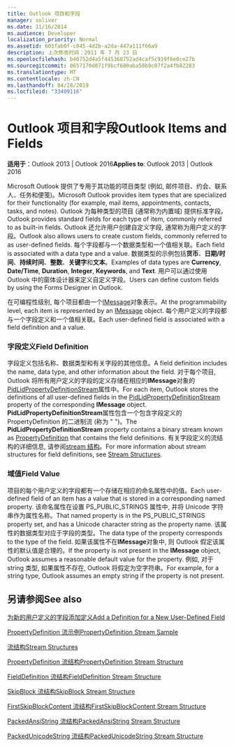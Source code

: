 ```yaml
---
title: Outlook 项目和字段
manager: soliver
ms.date: 11/16/2014
ms.audience: Developer
localization_priority: Normal
ms.assetid: 605fab0f-c045-4d2b-a2da-447a111f66a9
description: 上次修改时间：2011 年 7 月 23 日
ms.openlocfilehash: b40752d4a5f445368752ad4caf5c919f6e0ce27b
ms.sourcegitcommit: 8657170d071f9bcf680aba50b9c07f2a4fb82283
ms.translationtype: MT
ms.contentlocale: zh-CN
ms.lasthandoff: 04/28/2019
ms.locfileid: "33409116"
---
```

# <a name="outlook-items-and-fields"></a><span data-ttu-id="222f0-103">Outlook 项目和字段</span><span class="sxs-lookup"><span data-stu-id="222f0-103">Outlook Items and Fields</span></span>

  
  
<span data-ttu-id="222f0-104">**适用于**：Outlook 2013 | Outlook 2016</span><span class="sxs-lookup"><span data-stu-id="222f0-104">**Applies to**: Outlook 2013 | Outlook 2016</span></span> 
  
<span data-ttu-id="222f0-105">Microsoft Outlook 提供了专用于其功能的项目类型 (例如, 邮件项目、约会、联系人、任务和便笺)。</span><span class="sxs-lookup"><span data-stu-id="222f0-105">Microsoft Outlook provides item types that are specialized for their functionality (for example, mail items, appointments, contacts, tasks, and notes).</span></span> <span data-ttu-id="222f0-106">Outlook 为每种类型的项目 (通常称为内置域) 提供标准字段。</span><span class="sxs-lookup"><span data-stu-id="222f0-106">Outlook provides standard fields for each type of item, commonly referred to as built-in fields.</span></span> <span data-ttu-id="222f0-107">Outlook 还允许用户创建自定义字段, 通常称为用户定义的字段。</span><span class="sxs-lookup"><span data-stu-id="222f0-107">Outlook also allows users to create custom fields, commonly referred to as user-defined fields.</span></span> <span data-ttu-id="222f0-108">每个字段都与一个数据类型和一个值相关联。</span><span class="sxs-lookup"><span data-stu-id="222f0-108">Each field is associated with a data type and a value.</span></span> <span data-ttu-id="222f0-109">数据类型的示例包括**货币**、**日期/时间**、**持续时间**、**整数**、**关键字**和**文本**。</span><span class="sxs-lookup"><span data-stu-id="222f0-109">Examples of data types are **Currency**, **Date/Time**, **Duration**, **Integer**, **Keywords**, and **Text**.</span></span> <span data-ttu-id="222f0-110">用户可以通过使用 Outlook 中的窗体设计器来定义自定义字段。</span><span class="sxs-lookup"><span data-stu-id="222f0-110">Users can define custom fields by using the Forms Designer in Outlook.</span></span>
  
<span data-ttu-id="222f0-111">在可编程性级别, 每个项目都由一个[IMessage](imessageimapiprop.md)对象表示。</span><span class="sxs-lookup"><span data-stu-id="222f0-111">At the programmability level, each item is represented by an [IMessage](imessageimapiprop.md) object.</span></span> <span data-ttu-id="222f0-112">每个用户定义的字段都与一个字段定义和一个值相关联。</span><span class="sxs-lookup"><span data-stu-id="222f0-112">Each user-defined field is associated with a field definition and a value.</span></span> 
  
### <a name="field-definition"></a><span data-ttu-id="222f0-113">字段定义</span><span class="sxs-lookup"><span data-stu-id="222f0-113">Field Definition</span></span>

<span data-ttu-id="222f0-114">字段定义包括名称、数据类型和有关字段的其他信息。</span><span class="sxs-lookup"><span data-stu-id="222f0-114">A field definition includes the name, data type, and other information about the field.</span></span> <span data-ttu-id="222f0-115">对于每个项目, Outlook 将所有用户定义的字段的定义存储在相应的**IMessage**对象的[PidLidPropertyDefinitionStream](pidlidpropertydefinitionstream-canonical-property.md)属性中。</span><span class="sxs-lookup"><span data-stu-id="222f0-115">For each item, Outlook stores the definitions of all user-defined fields in the [PidLidPropertyDefinitionStream](pidlidpropertydefinitionstream-canonical-property.md) property of the corresponding **IMessage** object.</span></span> <span data-ttu-id="222f0-116">**PidLidPropertyDefinitionStream**属性包含一个包含字段定义的 PropertyDefinition 的二进制流 (称为 " [](propertydefinition-stream-structure.md) ")。</span><span class="sxs-lookup"><span data-stu-id="222f0-116">The **PidLidPropertyDefinitionStream** property contains a binary stream known as [PropertyDefinition](propertydefinition-stream-structure.md) that contains the field definitions.</span></span> <span data-ttu-id="222f0-117">有关字段定义的流结构的详细信息, 请参阅[stream 结构](stream-structures.md)。</span><span class="sxs-lookup"><span data-stu-id="222f0-117">For more information about stream structures for field definitions, see [Stream Structures](stream-structures.md).</span></span>
  
### <a name="field-value"></a><span data-ttu-id="222f0-118">域值</span><span class="sxs-lookup"><span data-stu-id="222f0-118">Field Value</span></span>

<span data-ttu-id="222f0-119">项目的每个用户定义的字段都有一个存储在相应的命名属性中的值。</span><span class="sxs-lookup"><span data-stu-id="222f0-119">Each user-defined field of an item has a value that is stored in a corresponding named property.</span></span> <span data-ttu-id="222f0-120">该命名属性在设置 PS_PUBLIC_STRINGS 属性中, 并将 Unicode 字符串作为属性名称。</span><span class="sxs-lookup"><span data-stu-id="222f0-120">That named property is in the PS_PUBLIC_STRINGS property set, and has a Unicode character string as the property name.</span></span> <span data-ttu-id="222f0-121">该属性的数据类型对应于字段的类型。</span><span class="sxs-lookup"><span data-stu-id="222f0-121">The data type of the property corresponds to the type of the field.</span></span> <span data-ttu-id="222f0-122">如果该属性不在**IMessage**对象中, 则 Outlook 假定该属性的默认值是合理的。</span><span class="sxs-lookup"><span data-stu-id="222f0-122">If the property is not present in the **IMessage** object, Outlook assumes a reasonable default value for the property.</span></span> <span data-ttu-id="222f0-123">例如, 对于 string 类型, 如果属性不存在, Outlook 将假定为空字符串。</span><span class="sxs-lookup"><span data-stu-id="222f0-123">For example, for a string type, Outlook assumes an empty string if the property is not present.</span></span> 
  
## <a name="see-also"></a><span data-ttu-id="222f0-124">另请参阅</span><span class="sxs-lookup"><span data-stu-id="222f0-124">See also</span></span>



[<span data-ttu-id="222f0-125">为新的用户定义的字段添加定义</span><span class="sxs-lookup"><span data-stu-id="222f0-125">Add a Definition for a New User-Defined Field</span></span>](how-to-add-a-definition-for-a-new-user-defined-field.md)
  
[<span data-ttu-id="222f0-126">PropertyDefinition 流示例</span><span class="sxs-lookup"><span data-stu-id="222f0-126">PropertyDefinition Stream Sample</span></span>](propertydefinition-stream-sample.md)
  
[<span data-ttu-id="222f0-127">流结构</span><span class="sxs-lookup"><span data-stu-id="222f0-127">Stream Structures</span></span>](stream-structures.md)
  
[<span data-ttu-id="222f0-128">PropertyDefinition 流结构</span><span class="sxs-lookup"><span data-stu-id="222f0-128">PropertyDefinition Stream Structure</span></span>](propertydefinition-stream-structure.md)
  
[<span data-ttu-id="222f0-129">FieldDefinition 流结构</span><span class="sxs-lookup"><span data-stu-id="222f0-129">FieldDefinition Stream Structure</span></span>](fielddefinition-stream-structure.md)
  
[<span data-ttu-id="222f0-130">SkipBlock 流结构</span><span class="sxs-lookup"><span data-stu-id="222f0-130">SkipBlock Stream Structure</span></span>](skipblock-stream-structure.md)
  
[<span data-ttu-id="222f0-131">FirstSkipBlockContent 流结构</span><span class="sxs-lookup"><span data-stu-id="222f0-131">FirstSkipBlockContent Stream Structure</span></span>](firstskipblockcontent-stream-structure.md)
  
[<span data-ttu-id="222f0-132">PackedAnsiString 流结构</span><span class="sxs-lookup"><span data-stu-id="222f0-132">PackedAnsiString Stream Structure</span></span>](packedansistring-stream-structure.md)
  
[<span data-ttu-id="222f0-133">PackedUnicodeString 流结构</span><span class="sxs-lookup"><span data-stu-id="222f0-133">PackedUnicodeString Stream Structure</span></span>](packedunicodestring-stream-structure.md)

